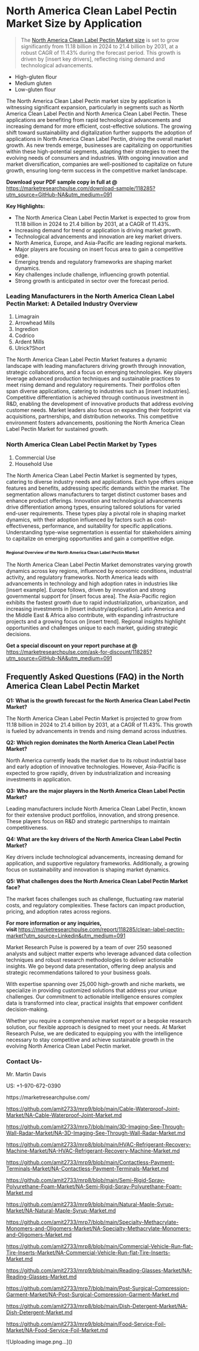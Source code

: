 <h1>North America Clean Label Pectin Market&nbsp;Size by Application</h1><blockquote><p>The <a href="https://marketresearchpulse.com/download-sample/118285?utm_source=GitHub-NA&amp;utm_medium=091">North America Clean Label Pectin Market size</a> is set to grow significantly from 11.18 billion in 2024 to 21.4 billion by 2031, at a robust CAGR of 11.43% during the forecast period. This growth is driven by [insert key drivers], reflecting rising demand and technological advancements.</p></blockquote><ul><li>High-gluten flour <li> Medium gluten <li> Low-gluten flour</li></ul><p>The North America Clean Label Pectin market size by application is witnessing significant expansion, particularly in segments such as North America Clean Label Pectin and North America Clean Label Pectin. These applications are benefiting from rapid technological advancements and increasing demand for more efficient, cost-effective solutions. The growing shift toward sustainability and digitalization further supports the adoption of applications in North America Clean Label Pectin, driving the overall market growth. As new trends emerge, businesses are capitalizing on opportunities within these high-potential segments, adapting their strategies to meet the evolving needs of consumers and industries. With ongoing innovation and market diversification, companies are well-positioned to capitalize on future growth, ensuring long-term success in the competitive market landscape.</p><p><strong>Download your PDF sample copy in full at @ </strong><a href="https://marketresearchpulse.com/download-sample/118285?utm_source=GitHub-NA&amp;utm_medium=091">https://marketresearchpulse.com/download-sample/118285?utm_source=GitHub-NA&amp;utm_medium=091</a></p><p><strong>Key Highlights: </strong></p><ul><li>The North America Clean Label Pectin Market is expected to grow from 11.18 billion in 2024 to 21.4 billion by 2031, at a CAGR of 11.43%.</li><li>Increasing demand for trend or application is driving market growth.</li><li>Technological advancements and innovation are key market drivers.</li><li>North America, Europe, and Asia-Pacific are leading regional markets.</li><li>Major players are focusing on insert focus area to gain a competitive edge.</li><li>Emerging trends and regulatory frameworks are shaping market dynamics.</li><li>Key challenges include challenge, influencing growth potential.</li><li>Strong growth is anticipated in sector over the forecast period.</li></ul><h3>Leading Manufacturers in the North America Clean Label Pectin Market: A Detailed Industry Overview</h3><ol><li>Limagrain</li><li>Arrowhead Mills</li><li>Ingredion</li><li>Codrico</li><li>Ardent Mills</li><li>Ulrick?Short</li></ol><div class="flex max-w-full flex-col flex-grow"><div class="min-h-8 text-message flex w-full flex-col items-end gap-2 whitespace-normal break-words [.text-message+&amp;]:mt-5" dir="auto" data-message-author-role="assistant" data-message-id="fd8432e4-4910-450d-b182-61b7bfb0a01f" data-message-model-slug="gpt-4o"><div class="flex w-full flex-col gap-1 empty:hidden first:pt-[3px]"><div class="markdown prose w-full break-words dark:prose-invert light"><p>The North America Clean Label Pectin Market features a dynamic landscape with leading manufacturers driving growth through innovation, strategic collaborations, and a focus on emerging technologies. Key players leverage advanced production techniques and sustainable practices to meet rising demand and regulatory requirements. Their portfolios often span diverse applications, catering to industries such as [insert industries]. Competitive differentiation is achieved through continuous investment in R&amp;D, enabling the development of innovative products that address evolving customer needs. Market leaders also focus on expanding their footprint via acquisitions, partnerships, and distribution networks. This competitive environment fosters advancements, positioning the North America Clean Label Pectin Market for sustained growth.</p></div></div></div></div><h3>North America Clean Label Pectin Market by Types</h3><ol><li>Commercial Use <li> Household Use</li></ol><div class="flex max-w-full flex-col flex-grow"><div class="min-h-8 text-message flex w-full flex-col items-end gap-2 whitespace-normal break-words [.text-message+&amp;]:mt-5" dir="auto" data-message-author-role="assistant" data-message-id="084470be-0bb7-4664-bddf-5156b4f41249" data-message-model-slug="gpt-4o-mini"><div class="flex w-full flex-col gap-1 empty:hidden first:pt-[3px]"><div class="markdown prose w-full break-words dark:prose-invert light"><p>The North America Clean Label Pectin Market is segmented by types, catering to diverse industry needs and applications. Each type offers unique features and benefits, addressing specific demands within the market. The segmentation allows manufacturers to target distinct customer bases and enhance product offerings. Innovation and technological advancements drive differentiation among types, ensuring tailored solutions for varied end-user requirements. These types play a pivotal role in shaping market dynamics, with their adoption influenced by factors such as cost-effectiveness, performance, and suitability for specific applications. Understanding type-wise segmentation is essential for stakeholders aiming to capitalize on emerging opportunities and gain a competitive edge.</p></div></div></div></div><h3><span style="font-size: 11px;">Regional Overview of the North America Clean Label Pectin Market</span></h3><div class="flex max-w-full flex-col flex-grow"><div class="min-h-8 text-message flex w-full flex-col items-end gap-2 whitespace-normal break-words [.text-message+&amp;]:mt-5" dir="auto" data-message-author-role="assistant" data-message-id="e9038762-ce64-4e30-91c9-9bd413514231" data-message-model-slug="gpt-4o-mini"><div class="flex w-full flex-col gap-1 empty:hidden first:pt-[3px]"><div class="markdown prose w-full break-words dark:prose-invert light"><p>The North America Clean Label Pectin Market demonstrates varying growth dynamics across key regions, influenced by economic conditions, industrial activity, and regulatory frameworks. North America leads with advancements in technology and high adoption rates in industries like [insert example]. Europe follows, driven by innovation and strong governmental support for [insert focus area]. The Asia-Pacific region exhibits the fastest growth due to rapid industrialization, urbanization, and increasing investments in [insert industry/application]. Latin America and the Middle East &amp; Africa also contribute, with expanding infrastructure projects and a growing focus on [insert trend]. Regional insights highlight opportunities and challenges unique to each market, guiding strategic decisions.</p></div></div></div></div><p><strong>Get a special discount on your report purchase at @ </strong><a href="https://marketresearchpulse.com/ask-for-discount/118285?utm_source=GitHub-NA&amp;utm_medium=091">https://marketresearchpulse.com/ask-for-discount/118285?utm_source=GitHub-NA&amp;utm_medium=091</a></p><h2>Frequently Asked Questions (FAQ) in the North America Clean Label Pectin Market</h2><p><strong>Q1: What is the growth forecast for the North America Clean Label Pectin Market?</strong></p><p>The North America Clean Label Pectin Market is projected to grow from 11.18 billion in 2024 to 21.4 billion by 2031, at a CAGR of 11.43%. This growth is fueled by advancements in trends and rising demand across industries.</p><p><strong>Q2: Which region dominates the North America Clean Label Pectin Market?</strong></p><p>North America currently leads the market due to its robust industrial base and early adoption of innovative technologies. However, Asia-Pacific is expected to grow rapidly, driven by industrialization and increasing investments in application.</p><p><strong>Q3: Who are the major players in the North America Clean Label Pectin Market?</strong></p><p>Leading manufacturers include North America Clean Label Pectin, known for their extensive product portfolios, innovation, and strong presence. These players focus on R&amp;D and strategic partnerships to maintain competitiveness.</p><p><strong>Q4: What are the key drivers of the North America Clean Label Pectin Market?</strong></p><p>Key drivers include technological advancements, increasing demand for application, and supportive regulatory frameworks. Additionally, a growing focus on sustainability and innovation is shaping market dynamics.</p><p><strong>Q5: What challenges does the North America Clean Label Pectin Market face?</strong></p><p>The market faces challenges such as challenge, fluctuating raw material costs, and regulatory complexities. These factors can impact production, pricing, and adoption rates across regions.</p><p><strong>For more information or any inquiries, visit&nbsp;</strong><a href="https://marketresearchpulse.com/report/118285/clean-label-pectin-market?utm_source=Linkedin&utm_medium=091">https://marketresearchpulse.com/report/118285/clean-label-pectin-market?utm_source=Linkedin&utm_medium=091</a></p><p>Market Research Pulse is powered by a team of over 250 seasoned analysts and subject matter experts who leverage advanced data collection techniques and robust research methodologies to deliver actionable insights. We go beyond data presentation, offering deep analysis and strategic recommendations tailored to your business goals.</p><p>With expertise spanning over 25,000 high-growth and niche markets, we specialize in providing customized solutions that address your unique challenges. Our commitment to actionable intelligence ensures complex data is transformed into clear, practical insights that empower confident decision-making.</p><p>Whether you require a comprehensive market report or a bespoke research solution, our flexible approach is designed to meet your needs. At Market Research Pulse, we are dedicated to equipping you with the intelligence necessary to stay competitive and achieve sustainable growth in the evolving North America Clean Label Pectin market.</p><h3><strong>Contact Us-</strong></h3><p>Mr. Martin Davis</p><p>US: +1-970-672-0390</p><p>https://marketresearchpulse.com/</p><p><a href="https://github.com/amit2733/mrp9/blob/main/Cable-Waterproof-Joint-Market/NA-Cable-Waterproof-Joint-Market.md">https://github.com/amit2733/mrp9/blob/main/Cable-Waterproof-Joint-Market/NA-Cable-Waterproof-Joint-Market.md</a></p><p><a href="https://github.com/amit2733/mrp7/blob/main/3D-Imaging-See-Through-Wall-Radar-Market/NA-3D-Imaging-See-Through-Wall-Radar-Market.md">https://github.com/amit2733/mrp7/blob/main/3D-Imaging-See-Through-Wall-Radar-Market/NA-3D-Imaging-See-Through-Wall-Radar-Market.md</a></p><p><a href="https://github.com/amit2733/mrp8/blob/main/HVAC-Refrigerant-Recovery-Machine-Market/NA-HVAC-Refrigerant-Recovery-Machine-Market.md">https://github.com/amit2733/mrp8/blob/main/HVAC-Refrigerant-Recovery-Machine-Market/NA-HVAC-Refrigerant-Recovery-Machine-Market.md</a></p><p><a href="https://github.com/amit2733/mrp9/blob/main/Contactless-Payment-Terminals-Market/NA-Contactless-Payment-Terminals-Market.md">https://github.com/amit2733/mrp9/blob/main/Contactless-Payment-Terminals-Market/NA-Contactless-Payment-Terminals-Market.md</a></p><p><a href="https://github.com/amit2733/mrp8/blob/main/Semi-Rigid-Spray-Polyurethane-Foam-Market/NA-Semi-Rigid-Spray-Polyurethane-Foam-Market.md">https://github.com/amit2733/mrp8/blob/main/Semi-Rigid-Spray-Polyurethane-Foam-Market/NA-Semi-Rigid-Spray-Polyurethane-Foam-Market.md</a></p><p><a href="https://github.com/amit2733/mrp9/blob/main/Natural-Maple-Syrup-Market/NA-Natural-Maple-Syrup-Market.md">https://github.com/amit2733/mrp9/blob/main/Natural-Maple-Syrup-Market/NA-Natural-Maple-Syrup-Market.md</a></p><p><a href="https://github.com/amit2733/mrp7/blob/main/Specialty-Methacrylate-Monomers-and-Oligomers-Market/NA-Specialty-Methacrylate-Monomers-and-Oligomers-Market.md">https://github.com/amit2733/mrp7/blob/main/Specialty-Methacrylate-Monomers-and-Oligomers-Market/NA-Specialty-Methacrylate-Monomers-and-Oligomers-Market.md</a></p><p><a href="https://github.com/amit2733/mrp8/blob/main/Commercial-Vehicle-Run-flat-Tire-Inserts-Market/NA-Commercial-Vehicle-Run-flat-Tire-Inserts-Market.md">https://github.com/amit2733/mrp8/blob/main/Commercial-Vehicle-Run-flat-Tire-Inserts-Market/NA-Commercial-Vehicle-Run-flat-Tire-Inserts-Market.md</a></p><p><a href="https://github.com/amit2733/mrp9/blob/main/Reading-Glasses-Market/NA-Reading-Glasses-Market.md">https://github.com/amit2733/mrp9/blob/main/Reading-Glasses-Market/NA-Reading-Glasses-Market.md</a></p><p><a href="https://github.com/amit2733/mrp7/blob/main/Post-Surgical-Compression-Garment-Market/NA-Post-Surgical-Compression-Garment-Market.md">https://github.com/amit2733/mrp7/blob/main/Post-Surgical-Compression-Garment-Market/NA-Post-Surgical-Compression-Garment-Market.md</a></p><p><a href="https://github.com/amit2733/mrp8/blob/main/Dish-Detergent-Market/NA-Dish-Detergent-Market.md">https://github.com/amit2733/mrp8/blob/main/Dish-Detergent-Market/NA-Dish-Detergent-Market.md</a></p><p><a href="https://github.com/amit2733/mrp9/blob/main/Food-Service-Foil-Market/NA-Food-Service-Foil-Market.md">https://github.com/amit2733/mrp9/blob/main/Food-Service-Foil-Market/NA-Food-Service-Foil-Market.md</a></p>
![Uploading image.png…]()
